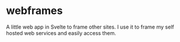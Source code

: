 # webframes
A little web app in Svelte to frame other sites. I use it to frame my self hosted web services and easily access them.
